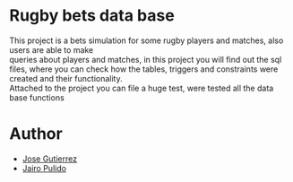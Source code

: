 # Rugby bets data base
This project is a bets simulation for some rugby players and matches, also users are able to make  
queries about players and matches, in this project you will find out the sql files, where you can check
how the tables, triggers and constraints were created and their functionality.  
Attached to the project you can file a huge test, were tested all the data base functions

# Author
* [Jose Gutierrez](https://github.com/JoseGutierrezMairn)
* [Jairo Pulido](https://github.com/Killersys)
